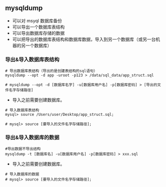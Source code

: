 ## mysqldump 

- 可以对 msyql 数据库备份
- 可以导出一个数据库表结构
- 可以导出数据库存储的数据
- 可以把导出的数据库表结构和数据库数据，导入到另一个数据库（或另一台机器的另一个数据库）


### 导出&导入数据库表结构

```
# 导出数据库表结构（导出的是创建表结构的sql语句）
mysqldump --opt -d app -uroot -p123 > /data/sql_data/app_struct.sql

# mysqldump --opt -d [数据库名字] -u[数据库用户名] -p[数据库密码] > [导出的文件名字存储路径]
```

- 导入之前需要创建数据库。

```
# 导入数据库表结构
mysql> source /Users/user/Desktop/app_struct.sql;

# mysql> source [要导入的文件名字存储路径];
```

### 导出&导入数据库的数据

```
#导出数据不导出结构
mysqldump -t [数据库名] -u[数据库用户名] -p[数据库密码] > xxx.sql
```

- 导入之前需要创建数据库。

```
# 导入数据库的数据
# mysql> source [要导入的文件名字存储路径];
```



